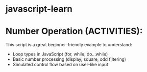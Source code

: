 # javascript-learn
# Number Operation (ACTIVITIES):
This script is a great beginner-friendly example to understand:
- Loop types in JavaScript (for, while, do...while)
- Basic number processing (display, square, odd filtering)
- Simulated control flow based on user-like input

